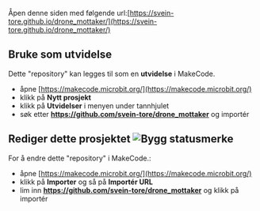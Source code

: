 
Åpen denne siden med følgende url:[https://svein-tore.github.io/drone_mottaker/](https://svein-tore.github.io/drone_mottaker/)

## Bruke som utvidelse

Dette "repository" kan legges til som en **utvidelse** i MakeCode.

* åpne [https://makecode.microbit.org/](https://makecode.microbit.org/)
* klikk på **Nytt prosjekt**
* klikk på **Utvidelser** i menyen under tannhjulet
* søk etter **https://github.com/svein-tore/drone_mottaker** og importér

## Rediger dette prosjektet ![Bygg statusmerke](https://github.com/svein-tore/drone_mottaker/workflows/MakeCode/badge.svg)

For å endre dette "repository" i MakeCode.:

* åpne [https://makecode.microbit.org/](https://makecode.microbit.org/)
* klikk på **Importer** og så på **Importér URL**
* lim inn **https://github.com/svein-tore/drone_mottaker** og klikk på importér


